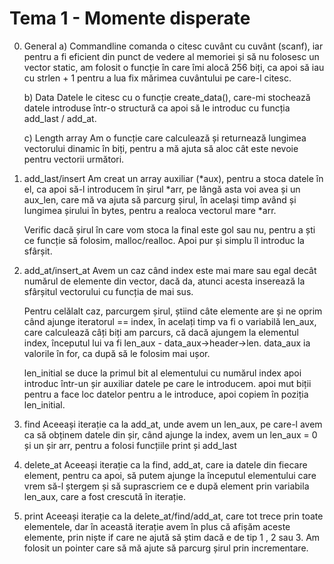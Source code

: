 # Tema 1 - Momente disperate

0.  General
    a) Commandline
comanda o citesc cuvânt cu cuvânt (scanf), iar pentru a fi eficient din punct de vedere al memoriei și să nu folosesc un vector static, am folosit o funcție în care îmi alocă 256 biți, ca apoi să iau cu strlen + 1 pentru a lua fix mărimea cuvântului pe care-l citesc.

    b) Data
Datele le citesc cu o funcție create_data(), care-mi stochează datele introduse într-o structură ca apoi să le introduc cu funcția add_last / add_at.

    c) Length array
Am o funcție care calculează și returnează lungimea vectorului dinamic în biți, pentru a mă ajuta să aloc cât este nevoie pentru vectorii următori.

1. add_last/insert
    Am creat un array auxiliar (*aux), pentru a stoca datele în el, ca apoi să-l introducem în șirul *arr, pe lângă asta voi avea și un aux_len, care mă va ajuta să parcurg șirul, în același timp având și lungimea șirului în bytes, pentru a realoca vectorul mare *arr.

    Verific dacă șirul în care vom stoca la final este gol sau nu, pentru a ști ce funcție să folosim, malloc/realloc.
    Apoi pur și simplu îl introduc la sfârșit.

2. add_at/insert_at
    Avem un caz când index este mai mare sau egal decât numărul de elemente din vector, dacă da, atunci acesta inserează la sfârșitul vectorului cu funcția de mai sus.

    Pentru celălalt caz, parcurgem șirul, știind câte elemente are și ne oprim când ajunge iteratorul == index, în acelați timp va fi o variabilă len_aux, care calculează câți biți am parcurs, că dacă ajungem la elementul index, începutul lui va fi len_aux - data_aux->header->len. data_aux ia valorile în for, ca după să le folosim mai ușor.

    len_initial se duce la primul bit al elementului cu numărul index
    apoi introduc într-un șir auxiliar datele pe care le introducem.
    apoi mut biții pentru a face loc datelor pentru a le introduce, apoi copiem în poziția len_initial.

3. find
    Aceeași iterație ca la add_at, unde avem un len_aux, pe care-l avem ca să obținem datele din șir, când ajunge la index, avem un len_aux = 0 și un șir arr, pentru a folosi funcțiile print și add_last

4. delete_at
    Aceeași iterație ca la find, add_at, care ia datele din fiecare element, pentru ca apoi, să putem ajunge la începutul elementului care vrem să-l ștergem și să suprascriem ce e după element prin variabila len_aux, care a fost crescută în iterație.

5. print
    Aceeași iterație ca la delete_at/find/add_at, care tot trece prin toate elementele, dar în această iterație avem în plus că afișăm aceste elemente, prin niște if care ne ajută să știm dacă e de tip 1 , 2 sau 3.
    Am folosit un pointer care să mă ajute să parcurg șirul prin incrementare.
